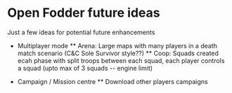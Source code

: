 # Open Fodder future ideas

Just a few ideas for potential future enhancements

* Multiplayer mode
** Arena: Large maps with many players in a death match scenario (C&C Sole Survivor style??)
** Coop:  Squads created ecah phase with split troops between each squad, each player controls a squad (upto max of 3 squads -- engine limit)

* Campaign / Mission centre
** Download other players campaigns


